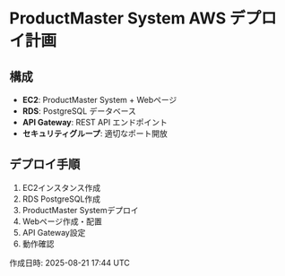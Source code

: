 # ProductMaster System AWS デプロイ計画

## 構成
- **EC2**: ProductMaster System + Webページ
- **RDS**: PostgreSQL データベース
- **API Gateway**: REST API エンドポイント
- **セキュリティグループ**: 適切なポート開放

## デプロイ手順
1. EC2インスタンス作成
2. RDS PostgreSQL作成
3. ProductMaster Systemデプロイ
4. Webページ作成・配置
5. API Gateway設定
6. 動作確認

作成日時: 2025-08-21 17:44 UTC
